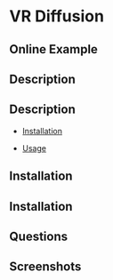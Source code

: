 # VR Diffusion
## Online Example
## Description
## Description
* [Installation](#installation)

* [Usage](#usage)
## Installation
## Installation
## Questions
## Screenshots